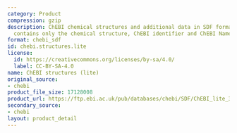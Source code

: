 ```yaml
---
category: Product
compression: gzip
description: ChEBI chemical structures and additional data in SDF format. This file
  contains only the chemical structure, ChEBI identifier and ChEBI Name.
format: chebi_sdf
id: chebi.structures.lite
license:
  id: https://creativecommons.org/licenses/by-sa/4.0/
  label: CC-BY-SA-4.0
name: ChEBI structures (lite)
original_source:
- chebi
product_file_size: 17128008
product_url: https://ftp.ebi.ac.uk/pub/databases/chebi/SDF/ChEBI_lite_3star.sdf.gz
secondary_source:
- chebi
layout: product_detail
---
```

